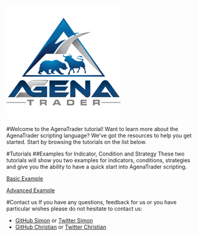 
![AgenaTrader](./images/logo_300.png)

#Welcome to the AgenaTrader tutorial!
Want to learn more about the AgenaTrader scripting language? We've got the resources to help you get started. Start by browsing the tutorials on the list below.

#Tutorials
##Examples for Indicator, Condition and Strategy
These two tutorials will show you two examples for indicators, conditions, strategies and give you the ability to have a quick start into AgenaTrader scripting.

[Basic Example](./Example_Indicator_Condition_Strategy_Basic/README.md)

[Advanced Example](./Example_Indicator_Condition_Strategy_Advanced/README.md)


#Contact us
If you have any questions, feedback for us or you have particular wishes please do not hesitate to contact us:
* [GitHub Simon](https://github.com/simonpucher) or [Twitter Simon](https://twitter.com/SimonPucher)
* [GitHub Christian](https://github.com/ckovar82) or [Twitter Christian](https://twitter.com/ckovar82)
